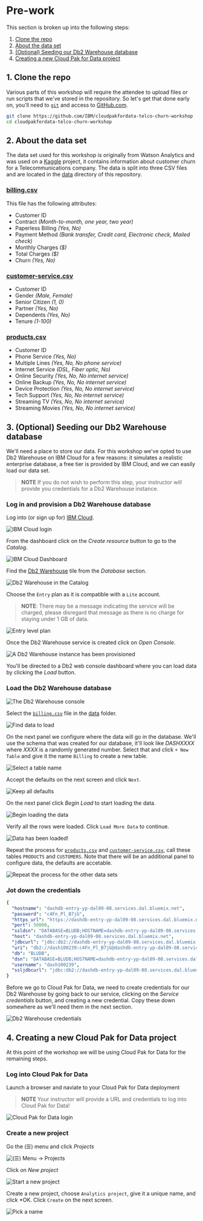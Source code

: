 # Pre-work

This section is broken up into the following steps:

1. [Clone the repo](#1-clone-the-repo)
1. [About the data set](#2-about-the-data-set)
1. [(Optional) Seeding our Db2 Warehouse database](#3-optional-seeding-our-db2-warehouse-database)
1. [Creating a new Cloud Pak for Data project](#4-creating-a-new-cloud-pak-for-data-project)

## 1. Clone the repo

Various parts of this workshop will require the attendee to upload files or run scripts that we've stored in the repository. So let's get that done early on, you'll need to [`git`](https://git-scm.com) and access to [GitHub.com](https://github.com/).

```bash
git clone https://github.com/IBM/cloudpakfordata-telco-churn-workshop
cd cloudpakfordata-telco-churn-workshop
```

## 2. About the data set

The data set used for this workshop is originally from Watson Analytics and was used on a [Kaggle](https://www.kaggle.com/blastchar/telco-customer-churn) project, it contains information about customer churn for a Telecommunications company. The data is split into three CSV files and are located in the [data](https://github.com/IBM/cloudpakfordata-telco-churn-workshop/tree/master/data/split) directory of this repository.

### **[billing.csv](../../data/split/billing.csv)**

This file has the following attributes:

* Customer ID
* Contract *(Month-to-month, one year, two year)*
* Paperless Billing *(Yes, No)*
* Payment Method *(Bank transfer, Credit card, Electronic check, Mailed check)*
* Monthly Charges *($)*
* Total Charges *($)*
* Churn *(Yes, No)*

### **[customer-service.csv](../../data/split/customer-service.csv)**

* Customer ID
* Gender *(Male, Female)*
* Senior Citizen *(1, 0)*
* Partner *(Yes, No)*
* Dependents *(Yes, No)*
* Tenure *(1-100)*

### **[products.csv](../../data/split/products.csv)**

* Customer ID
* Phone Service *(Yes, No)*
* Multiple Lines *(Yes, No, No phone service)*
* Internet Service *(DSL, Fiber optic, No)*
* Online Security *(Yes, No, No internet service)*
* Online Backup *(Yes, No, No internet service)*
* Device Protection *(Yes, No, No internet service)*
* Tech Support *(Yes, No, No internet service)*
* Streaming TV *(Yes, No, No internet service)*
* Streaming Movies *(Yes, No, No internet service)*

## 3. (Optional) Seeding our Db2 Warehouse database

We'll need a place to store our data. For this workshop we've opted to use Db2 Warehouse on IBM Cloud for a few reasons: it simulates a realistic enterprise database, a free tier is provided by IBM Cloud, and we can easily load our data set.

> **NOTE** If you do not wish to perform this step, your instructor will provide you credentials for a Db2 Warehouse instance.

### Log in and provision a Db2 Warehouse database

Log into (or sign up for) [IBM Cloud](https://cloud.ibm.com).

![IBM Cloud login](../.gitbook/assets/images/generic/ibm-cloud-sign-up.png)

From the dashboard click on the *Create resource* button to go to the *Catalog*.

![IBM Cloud Dashboard](../.gitbook/assets/images/generic/ibm-cloud-dashboard.png)

Find the [Db2 Warehouse](https://cloud.ibm.com/catalog/services/db2-warehouse) tile from the *Database* section.

![Db2 Warehouse in the Catalog](../.gitbook/assets/images/db2/db2-0-catalog.png)

Choose the `Entry` plan as it is compatible with a `Lite` account.

> **NOTE**: There may be a message indicating the service will be charged, please disregard that message as there is no charge for staying under 1 GB of data.

![Entry level plan](../.gitbook/assets/images/db2/db2-0-pricing.png)

Once the Db2 Warehouse service is created click on *Open Console*.

![A Db2 Warehouse instance has been provisioned](../.gitbook/assets/images/db2/db2-1-cloud-launch.png)

You'll be directed to a Db2 web console dashboard where you can load data by clicking the *Load* button.

### Load the Db2 Warehouse database

![The Db2 Warehouse console](../.gitbook/assets/images/db2/db2-2-console-overview.png)

Select the [`billing.csv`](../../data/split/billing.csv) file in the [data](https://github.com/IBM/cloudpakfordata-telco-churn-workshop/tree/master/data/split) folder.

![Find data to load](../.gitbook/assets/images/db2/db2-3-csv-find.png)

On the next panel we configure where the data will go in the database. We'll use the schema that was created for our database, it'll look like *DASHXXXX* where *XXXX* is a randomly generated number. Select that and click `+ New Table` and give it the name `Billing` to create a new table.

![Select a table name](../.gitbook/assets/images/db2/db2-4-csv-config.png)

Accept the defaults on the next screen and click `Next`.

![Keep all defaults](../.gitbook/assets/images/db2/db2-keep-defaults.png)

On the next panel click *Begin Load* to start loading the data.

![Begin loading the data](../.gitbook/assets/images/db2/db2-5-csv-preload.png)

Verify all the rows were loaded. Click `Load More Data` to continue.

![Data has been loaded!](../.gitbook/assets/images/db2/db2-6-csv-loaded.png)

Repeat the process for [`products.csv`](../../data/split/products.csv) and [`customer-service.csv`](../../data/split/customer-service.csv), call these tables `PRODUCTS` and `CUSTOMERS`. Note that there will be an additional panel to configure data, the defaults are accetable.

![Repeat the process for the other data sets](../.gitbook/assets/images/db2/db2-8-csv-config-products.png)

### Jot down the credentials

```yaml
{
  "hostname": "dashdb-entry-yp-dal09-08.services.dal.bluemix.net",
  "password": "c4Fn_Pl_B7jG",
  "https_url": "https://dashdb-entry-yp-dal09-08.services.dal.bluemix.net:8443",
  "port": 50000,
  "ssldsn": "DATABASE=BLUDB;HOSTNAME=dashdb-entry-yp-dal09-08.services.dal.bluemix.net;PORT=50001;PROTOCOL=TCPIP;UID=dash100239;PWD=c4Fn_Pl_B7jG;Security=SSL;",
  "host": "dashdb-entry-yp-dal09-08.services.dal.bluemix.net",
  "jdbcurl": "jdbc:db2://dashdb-entry-yp-dal09-08.services.dal.bluemix.net:50000/BLUDB",
  "uri": "db2://dash100239:c4Fn_Pl_B7jG@dashdb-entry-yp-dal09-08.services.dal.bluemix.net:50000/BLUDB",
  "db": "BLUDB",
  "dsn": "DATABASE=BLUDB;HOSTNAME=dashdb-entry-yp-dal09-08.services.dal.bluemix.net;PORT=50000;PROTOCOL=TCPIP;UID=dash100239;PWD=c4Fn_Pl_B7jG;",
  "username": "dash100239",
  "ssljdbcurl": "jdbc:db2://dashdb-entry-yp-dal09-08.services.dal.bluemix.net:50001/BLUDB:sslConnection=true;"
}
```

Before we go to Cloud Pak for Data, we need to create credentials for our Db2 Warehouse by going back to our service, clicking on the *Service credentials* button, and creating a new credential. Copy these down somewhere as we'll need them in the next section.

![Db2 Warehouse credentials](../.gitbook/assets/images/db2/db2-cloud-credentials.png)

## 4. Creating a new Cloud Pak for Data project

At this point of the workshop we will be using Cloud Pak for Data for the remaining steps.

### Log into Cloud Pak for Data

Launch a browser and naviate to your Cloud Pak for Data deployment

> **NOTE** Your instructor will provide a URL and credentials to log into Cloud Pak for Data!

![Cloud Pak for Data login](../.gitbook/assets/images/manage/cpd-login.png)

### Create a new project

Go the (☰) menu and click *Projects*

![(☰) Menu -> Projects](../.gitbook/assets/images/manage/cpd-projects-menu.png)

Click on *New project*

![Start a new project](../.gitbook/assets/images/manage/cpd-new-project.png)

Create a new project, choose `Analytics project`, give it a unique name, and click *OK. Click `Create` on the next screen.

![Pick a name](../.gitbook/assets/images/manage/cpd-new-project-name.png)
